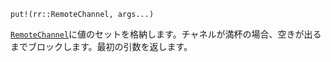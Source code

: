 ```
put!(rr::RemoteChannel, args...)
```

[`RemoteChannel`](@ref)に値のセットを格納します。チャネルが満杯の場合、空きが出るまでブロックします。最初の引数を返します。
